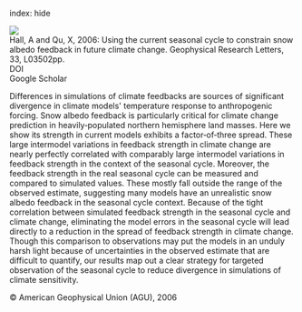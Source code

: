 index: hide

<div class="Citation">
    <div class="Citation-thumb CitationThumb-linked"  data-href="https://doi.org/10.1029/2005gl025127">
      <img src="https://static.claimspace.cloud/climate-study-static/refs/thumbs/9/Hall_and_Qu_2006-thumb.png" />
    </div>

  <div class="Citation-body">
    <div class="Citation-text">Hall, A and Qu, X, 2006: Using the current seasonal cycle to constrain snow albedo feedback in future climate change. <span class="Article-journal">Geophysical Research Letters, </span><span class="Article-volume">33, </span>L03502pp.</div>
    <div class="Citation-links">
      <div class="CitationLink" data-href="https://doi.org/10.1029/2005gl025127">
        <div class="CitationLink-icon CitationLink-Doi"></div>
        <div class="CitationLink-text">DOI</div>
      </div>
      <div class="CitationLink" data-href="https://scholar.google.com/scholar?q=10.1029/2005gl025127">
        <div class="CitationLink-icon CitationLink-Scholar"></div>
        <div class="CitationLink-text">Google Scholar</div>
      </div>
    </div>
  </div>
</div>

Differences in simulations of climate feedbacks are sources of significant divergence in climate models' temperature response to anthropogenic forcing. Snow albedo feedback is particularly critical for climate change prediction in heavily‐populated northern hemisphere land masses. Here we show its strength in current models exhibits a factor‐of‐three spread. These large intermodel variations in feedback strength in climate change are nearly perfectly correlated with comparably large intermodel variations in feedback strength in the context of the seasonal cycle. Moreover, the feedback strength in the real seasonal cycle can be measured and compared to simulated values. These mostly fall outside the range of the observed estimate, suggesting many models have an unrealistic snow albedo feedback in the seasonal cycle context. Because of the tight correlation between simulated feedback strength in the seasonal cycle and climate change, eliminating the model errors in the seasonal cycle will lead directly to a reduction in the spread of feedback strength in climate change. Though this comparison to observations may put the models in an unduly harsh light because of uncertainties in the observed estimate that are difficult to quantify, our results map out a clear strategy for targeted observation of the seasonal cycle to reduce divergence in simulations of climate sensitivity.

<div class="Citation-copy">
&copy; American Geophysical Union (AGU), 2006
</div>